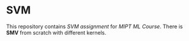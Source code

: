 # SVM

This repository contains *SVM assignment* for *MIPT ML Course*. There is **SMV** from scratch with different kernels.
